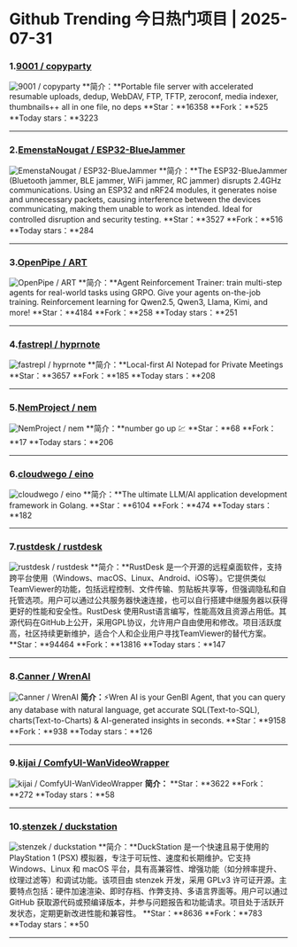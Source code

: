 # Github Trending 今日热门项目 | 2025-07-31
### 1.[9001 / copyparty](https://github.com/9001/copyparty)

![9001 / copyparty](https://repository-images.githubusercontent.com/188700274/42754d5b-fa34-45dd-9030-6ff0c16036be)
**简介：**Portable file server with accelerated resumable uploads, dedup, WebDAV, FTP, TFTP, zeroconf, media indexer, thumbnails++ all in one file, no deps
**Star：**16358
**Fork：**525
**Today stars：**3223

---

### 2.[EmenstaNougat / ESP32-BlueJammer](https://github.com/EmenstaNougat/ESP32-BlueJammer)

![EmenstaNougat / ESP32-BlueJammer](https://opengraph.githubassets.com/708548e8eb9cca0fca797a937193e98add8479a80679d2a12f4d3dd945314ea4/EmenstaNougat/ESP32-BlueJammer)
**简介：**The ESP32-BlueJammer (Bluetooth jammer, BLE jammer, WiFi jammer, RC jammer) disrupts 2.4GHz communications. Using an ESP32 and nRF24 modules, it generates noise and unnecessary packets, causing interference between the devices communicating, making them unable to work as intended. Ideal for controlled disruption and security testing.
**Star：**3527
**Fork：**516
**Today stars：**284

---

### 3.[OpenPipe / ART](https://github.com/OpenPipe/ART)

![OpenPipe / ART](https://repository-images.githubusercontent.com/946178371/65bbf38b-59ea-4662-832b-2a7aa30ea51c)
**简介：**Agent Reinforcement Trainer: train multi-step agents for real-world tasks using GRPO. Give your agents on-the-job training. Reinforcement learning for Qwen2.5, Qwen3, Llama, Kimi, and more!
**Star：**4184
**Fork：**258
**Today stars：**251

---

### 4.[fastrepl / hyprnote](https://github.com/fastrepl/hyprnote)

![fastrepl / hyprnote](https://opengraph.githubassets.com/99c4df0325412bdfdaa540213af43ca043bc3fcf86df4f0fdc112028492283d3/fastrepl/hyprnote)
**简介：**Local-first AI Notepad for Private Meetings
**Star：**3657
**Fork：**185
**Today stars：**208

---

### 5.[NemProject / nem](https://github.com/NemProject/nem)

![NemProject / nem](https://opengraph.githubassets.com/b79fc29ba3cc63cd58cf94bc56b044043b57199aa90df665063d8585c0415e62/NemProject/nem)
**简介：**number go up 💹
**Star：**68
**Fork：**17
**Today stars：**206

---

### 6.[cloudwego / eino](https://github.com/cloudwego/eino)

![cloudwego / eino](https://opengraph.githubassets.com/58cd858f5354b7cf0254827d54b906ede49e881c4c60fa733459380f97c1218b/cloudwego/eino)
**简介：**The ultimate LLM/AI application development framework in Golang.
**Star：**6104
**Fork：**474
**Today stars：**182

---

### 7.[rustdesk / rustdesk](https://github.com/rustdesk/rustdesk)

![rustdesk / rustdesk](https://repository-images.githubusercontent.com/299354207/a577aeea-619e-4f64-8dec-19f2550e7500)
**简介：**RustDesk 是一个开源的远程桌面软件，支持跨平台使用（Windows、macOS、Linux、Android、iOS等）。它提供类似TeamViewer的功能，包括远程控制、文件传输、剪贴板共享等，但强调隐私和自托管选项。用户可以通过公共服务器快速连接，也可以自行搭建中继服务器以获得更好的性能和安全性。RustDesk 使用Rust语言编写，性能高效且资源占用低。其源代码在GitHub上公开，采用GPL协议，允许用户自由使用和修改。项目活跃度高，社区持续更新维护，适合个人和企业用户寻找TeamViewer的替代方案。
**Star：**94464
**Fork：**13816
**Today stars：**147

---

### 8.[Canner / WrenAI](https://github.com/Canner/WrenAI)

![Canner / WrenAI](https://opengraph.githubassets.com/c347e2c1e2807ec082046ed57364dbabfc3f63e768242fc7ca93821343fa05dc/Canner/WrenAI)
**简介：**⚡️Wren AI is your GenBI Agent, that you can query any database with natural language, get accurate SQL(Text-to-SQL), charts(Text-to-Charts) & AI-generated insights in seconds.
**Star：**9158
**Fork：**938
**Today stars：**126

---

### 9.[kijai / ComfyUI-WanVideoWrapper](https://github.com/kijai/ComfyUI-WanVideoWrapper)

![kijai / ComfyUI-WanVideoWrapper](https://opengraph.githubassets.com/06de880e3e07e2e91f2e2bb0f53ca396d9adc25071698a209c4ca2143db097c1/kijai/ComfyUI-WanVideoWrapper)
**简介：**
**Star：**3622
**Fork：**272
**Today stars：**58

---

### 10.[stenzek / duckstation](https://github.com/stenzek/duckstation)

![stenzek / duckstation](https://opengraph.githubassets.com/60e3cf873fd3cf428a257073e96e28a1a2bccc0d8e84afda3f48e5e7637722a3/stenzek/duckstation)
**简介：**DuckStation 是一个快速且易于使用的 PlayStation 1 (PSX) 模拟器，专注于可玩性、速度和长期维护。它支持 Windows、Linux 和 macOS 平台，具有高兼容性、增强功能（如分辨率提升、纹理过滤等）和调试功能。该项目由 stenzek 开发，采用 GPLv3 许可证开源。主要特点包括：硬件加速渲染、即时存档、作弊支持、多语言界面等。用户可以通过 GitHub 获取源代码或预编译版本，并参与问题报告和功能请求。项目处于活跃开发状态，定期更新改进性能和兼容性。
**Star：**8636
**Fork：**783
**Today stars：**50

---

